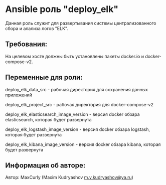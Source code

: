 Ansible роль "deploy_elk"
=========

Данная роль служит для развертывания системы централизованного сбора и алализа логов "ELK".

Требования:
-----------

На целевом хосте должны быть установлены пакеты docker.io и docker-compose-v2.

Переменные для роли:
--------------------

deploy_elk_data_src                    - рабочая директория для сохранения данных приложений

deploy_elk_project_src                 - рабочая директория для docker-compose-v2

deploy_elk_elasticsearch_image_version - версия docker обзара elasticsearch, которая будет развернута

deploy_elk_logstash_image_version      - версия docker обзара logstash, которая будет развернута

deploy_elk_kibana_image_version        - версия docker обзара kibana, которая будет развернута

Информация об авторе:
---------------------

Автор: MaxCurly (Maxim Kudryashov m.v.kudryashov@ya.ru)